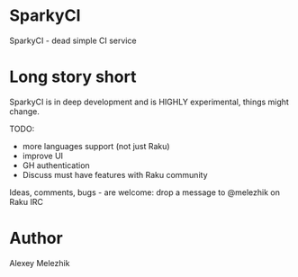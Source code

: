 # SparkyCI

SparkyCI - dead simple CI service

# Long story short

SparkyCI is in deep development and is HIGHLY experimental, things might change.

TODO:

- more languages support (not just Raku)
- improve UI
- GH authentication
- Discuss must have features with Raku community

Ideas, comments, bugs - are welcome: drop a message to @melezhik on Raku IRC

# Author

Alexey Melezhik

